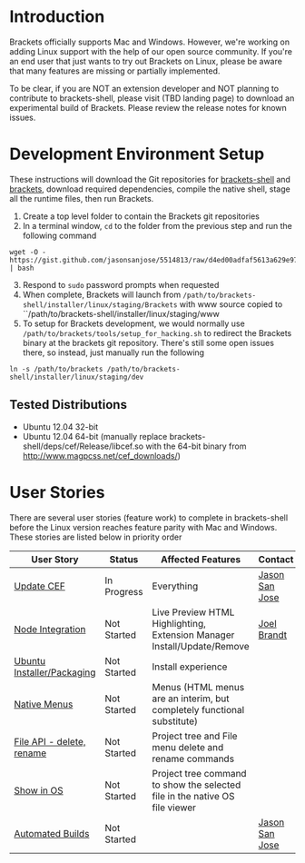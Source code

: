 Introduction
====

Brackets officially supports Mac and Windows. However, we're working on adding Linux support with the help of our open source community. If you're an end user that just wants to try out Brackets on Linux, please be aware that many features are missing or partially implemented.

To be clear, if you are NOT an extension developer and NOT planning to contribute to brackets-shell, please visit (TBD landing page) to download an experimental build of Brackets. Please review the release notes for known issues.

Development Environment Setup
====

These instructions will download the Git repositories for [brackets-shell](https://github.com/adobe/brackets-shell) and [brackets](https://github.com/adobe/brackets), download required dependencies, compile the native shell, stage all the runtime files, then run Brackets.

1. Create a top level folder to contain the Brackets git repositories
2. In a terminal window, ``cd`` to the folder from the previous step and run the following command
```shell
wget -O - https://gist.github.com/jasonsanjose/5514813/raw/d4ed00adfaf5613a629e97a4f9123532e9938928/setup.sh | bash
```
3. Respond to ``sudo`` password prompts when requested
4. When complete, Brackets will launch from ``/path/to/brackets-shell/installer/linux/staging/Brackets`` with www source copied to ``/path/to/brackets-shell/installer/linux/staging/www
5. To setup for Brackets development, we would normally use ``/path/to/brackets/tools/setup_for_hacking.sh`` to redirect the Brackets binary at the brackets git repository. There's still some open issues there, so instead, just manually run the following
```shell
ln -s /path/to/brackets /path/to/brackets-shell/installer/linux/staging/dev
``` 

Tested Distributions
----

* Ubuntu 12.04 32-bit
* Ubuntu 12.04 64-bit (manually replace brackets-shell/deps/cef/Release/libcef.so with the 64-bit binary from http://www.magpcss.net/cef_downloads/)

User Stories
====

There are several user stories (feature work) to complete in brackets-shell before the Linux version reaches feature parity with Mac and Windows. These stories are listed below in priority order

| User Story | Status | Affected Features | Contact |
| ---------- | ------ | ----------------- | ------- |
| [Update CEF](https://trello.com/c/E8N0Q6dE) | In Progress | Everything | [Jason San Jose](http://github.com/jasonsanjose) |
| [Node Integration](https://trello.com/c/9nX06hWa) | Not Started | Live Preview HTML Highlighting, Extension Manager Install/Update/Remove | [Joel Brandt](http://github.com/joelrbrandt) |
| [Ubuntu Installer/Packaging](https://trello.com/c/ZoCPy6mD) | Not Started | Install experience | |
| [Native Menus](https://trello.com/c/WMB6vtwO) | Not Started | Menus (HTML menus are an interim, but completely functional substitute) | |
| [File API - delete, rename](https://trello.com/c/WMB6vtwO) | Not Started | Project tree and File menu delete and rename commands | |
| [Show in OS](https://trello.com/c/RF1ddQGK) | Not Started | Project tree command to show the selected file in the native OS file viewer | |
| [Automated Builds](https://trello.com/c/P35As8lf) | Not Started | | [Jason San Jose](http://github.com/jasonsanjose) |
